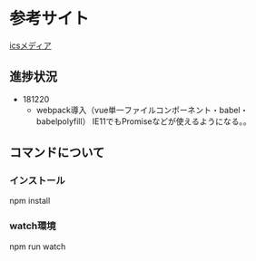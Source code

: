 # 参考サイト

[icsメディア](https://ics.media/entry/16028)


## 進捗状況

- 181220
  - webpack導入（vue単一ファイルコンポーネント・babel・babelpolyfill）
IE11でもPromiseなどが使えるようになる。。



## コマンドについて
### インストール
npm install


### watch環境
npm run watch
